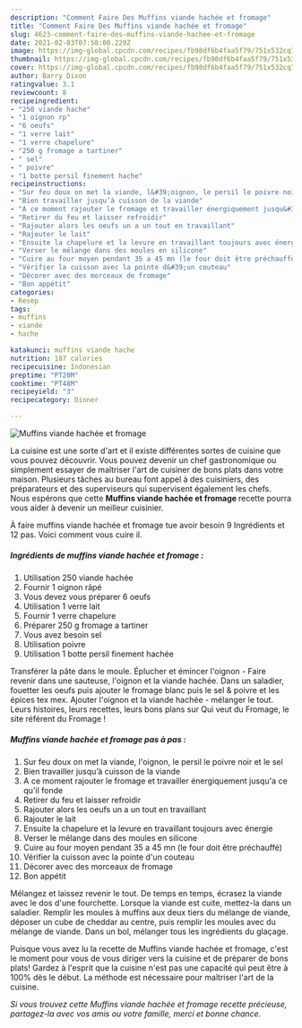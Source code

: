```yaml
---
description: "Comment Faire Des Muffins viande hachée et fromage"
title: "Comment Faire Des Muffins viande hachée et fromage"
slug: 4623-comment-faire-des-muffins-viande-hachee-et-fromage
date: 2021-02-03T07:58:00.229Z
image: https://img-global.cpcdn.com/recipes/fb98df6b4faa5f79/751x532cq70/muffins-viande-hachee-et-fromage-photo-principale-de-la-recette.jpg
thumbnail: https://img-global.cpcdn.com/recipes/fb98df6b4faa5f79/751x532cq70/muffins-viande-hachee-et-fromage-photo-principale-de-la-recette.jpg
cover: https://img-global.cpcdn.com/recipes/fb98df6b4faa5f79/751x532cq70/muffins-viande-hachee-et-fromage-photo-principale-de-la-recette.jpg
author: Barry Dixon
ratingvalue: 3.1
reviewcount: 8
recipeingredient:
- "250 viande hache"
- "1 oignon rp"
- "6 oeufs"
- "1 verre lait"
- "1 verre chapelure"
- "250 g fromage a tartiner"
- " sel"
- " poivre"
- "1 botte persil finement hache"
recipeinstructions:
- "Sur feu doux on met la viande, l&#39;oignon, le persil le poivre noir et le sel"
- "Bien travailler jusqu’à cuisson de la viande"
- "A ce moment rajouter le fromage et travailler énergiquement jusqu&#39;a ce qu&#39;il fonde"
- "Retirer du feu et laisser refroidir"
- "Rajouter alors les oeufs un a un tout en travaillant"
- "Rajouter le lait"
- "Ensuite la chapelure et la levure en travaillant toujours avec énergie"
- "Verser le mélange dans des moules en silicone"
- "Cuire au four moyen pendant 35 a 45 mn (le four doit être préchauffé)"
- "Vérifier la cuisson avec la pointe d&#39;un couteau"
- "Décorer avec des morceaux de fromage"
- "Bon appétit"
categories:
- Resep
tags:
- muffins
- viande
- hache

katakunci: muffins viande hache 
nutrition: 187 calories
recipecuisine: Indonesian
preptime: "PT20M"
cooktime: "PT48M"
recipeyield: "3"
recipecategory: Dinner

---
```



![Muffins viande hachée et fromage](https://img-global.cpcdn.com/recipes/fb98df6b4faa5f79/751x532cq70/muffins-viande-hachee-et-fromage-photo-principale-de-la-recette.jpg)

La cuisine est une sorte d'art et il existe différentes sortes de cuisine que vous pouvez découvrir. Vous pouvez devenir un chef gastronomique ou simplement essayer de maîtriser l'art de cuisiner de bons plats dans votre maison. Plusieurs tâches au bureau font appel à des cuisiniers, des préparateurs et des superviseurs qui supervisent également les chefs. Nous espérons que cette <strong> Muffins viande hachée et fromage </strong> recette pourra vous aider à devenir un meilleur cuisinier.

<!--inarticleads1-->

À faire muffins viande hachée et fromage tue avoir besoin 9 Ingrédients et 12 pas. Voici comment vous cuire il.

##### Ingrédients de muffins viande hachée et fromage :

1. Utilisation 250 viande hachée
1. Fournir 1 oignon râpé
1. Vous devez vous préparer 6 oeufs
1. Utilisation 1 verre lait
1. Fournir 1 verre chapelure
1. Préparer 250 g fromage a tartiner
1. Vous avez besoin  sel
1. Utilisation  poivre
1. Utilisation 1 botte persil finement hachée


Transférer la pâte dans le moule. Éplucher et émincer l&#39;oignon - Faire revenir dans une sauteuse, l&#39;oignon et la viande hachée. Dans un saladier, fouetter les oeufs puis ajouter le fromage blanc puis le sel &amp; poivre et les épices tex mex. Ajouter l&#39;oignon et la viande hachée - mélanger le tout. Leurs histoires, leurs recettes, leurs bons plans sur Qui veut du Fromage, le site référent du Fromage ! 

<!--inarticleads2-->

##### Muffins viande hachée et fromage pas à pas :

1. Sur feu doux on met la viande, l&#39;oignon, le persil le poivre noir et le sel
1. Bien travailler jusqu’à cuisson de la viande
1. A ce moment rajouter le fromage et travailler énergiquement jusqu&#39;a ce qu&#39;il fonde
1. Retirer du feu et laisser refroidir
1. Rajouter alors les oeufs un a un tout en travaillant
1. Rajouter le lait
1. Ensuite la chapelure et la levure en travaillant toujours avec énergie
1. Verser le mélange dans des moules en silicone
1. Cuire au four moyen pendant 35 a 45 mn (le four doit être préchauffé)
1. Vérifier la cuisson avec la pointe d&#39;un couteau
1. Décorer avec des morceaux de fromage
1. Bon appétit


Mélangez et laissez revenir le tout. De temps en temps, écrasez la viande avec le dos d&#39;une fourchette. Lorsque la viande est cuite, mettez-la dans un saladier. Remplir les moules à muffins aux deux tiers du mélange de viande, déposer un cube de cheddar au centre, puis remplir les moules avec du mélange de viande. Dans un bol, mélanger tous les ingrédients du glaçage. 

<!--inarticleads1-->

<p>
Puisque vous avez lu la recette de Muffins viande hachée et fromage, c'est le moment pour vous de vous diriger vers la cuisine et de préparer de bons plats! Gardez à l'esprit que la cuisine n'est pas une capacité qui peut être à 100% dès le début. La méthode est nécessaire pour maîtriser l'art de la cuisine.
</p>

<p>
<i>Si vous trouvez cette Muffins viande hachée et fromage recette précieuse, partagez-la avec vos amis ou votre famille, merci et bonne chance.</i>
</p>
